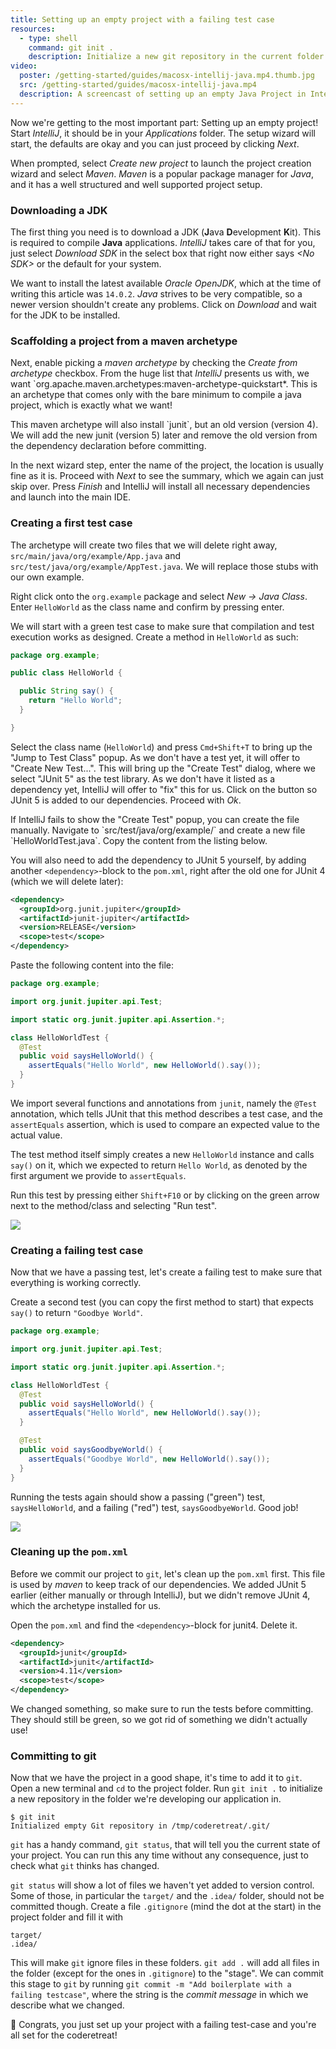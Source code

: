 ```yaml
---
title: Setting up an empty project with a failing test case
resources:
  - type: shell
    command: git init .
    description: Initialize a new git repository in the current folder
video:
  poster: /getting-started/guides/macosx-intellij-java.mp4.thumb.jpg
  src: /getting-started/guides/macosx-intellij-java.mp4
  description: A screencast of setting up an empty Java Project in IntelliJ (9.8MB)
---
```


Now we're getting to the most important part: Setting up an empty project! Start _IntelliJ_, it should be in your _Applications_ folder. The setup wizard will start, the defaults are okay and you can just proceed by clicking _Next_.

When prompted, select _Create new project_ to launch the project creation wizard and select _Maven_. _Maven_ is a popular package manager for _Java_, and it has a well structured and well supported project setup.

### Downloading a JDK

The first thing you need is to download a JDK (**J**ava **D**evelopment **K**it). This is required to compile **Java** applications. _IntelliJ_ takes care of that for you, just select _Download SDK_ in the select box that right now either says _&lt;No SDK&gt;_ or the default for your system.

We want to install the latest available _Oracle OpenJDK_, which at the time of writing this article was `14.0.2`. _Java_ strives to be very compatible, so a newer version shouldn't create any problems. Click on _Download_ and wait for the JDK to be installed.

### Scaffolding a project from a maven archetype

Next, enable picking a _maven archetype_ by checking the _Create from archetype_ checkbox. From the huge list that _IntelliJ_ presents us with, we want `org.apache.maven.archetypes:maven-archetype-quickstart\*. This is an archetype that comes only with the bare minimum to compile a java project, which is exactly what we want!

<div class="advice" markdown="1">
This maven archetype will also install `junit`, but an old version (version 4). We will add the new junit (version 5) later and remove the old version from the dependency declaration before committing.
</div>

In the next wizard step, enter the name of the project, the location is usually fine as it is. Proceed with _Next_ to see the summary, which we again can just skip over. Press _Finish_ and IntelliJ will install all necessary dependencies and launch into the main IDE.

### Creating a first test case

The archetype will create two files that we will delete right away, `src/main/java/org/example/App.java` and `src/test/java/org/example/AppTest.java`. We will replace those stubs with our own example.

Right click onto the `org.example` package and select _New -> Java Class_. Enter `HelloWorld` as the class name and confirm by pressing enter.

We will start with a green test case to make sure that compilation and test execution works as designed. Create a method in `HelloWorld` as such:

```java
package org.example;

public class HelloWorld {

  public String say() {
    return "Hello World";
  }

}
```

Select the class name (`HelloWorld`) and press `Cmd+Shift+T` to bring up the "Jump to Test Class" popup. As we don't have a test yet, it will offer to "Create New Test...". This will bring up the "Create Test" dialog, where we select "JUnit 5" as the test library. As we don't have it listed as a dependency yet, IntelliJ will offer to "fix" this for us. Click on the button so JUnit 5 is added to our dependencies. Proceed with _Ok_.

<div class="advice" markdown="1">
If IntelliJ fails to show the "Create Test" popup, you can create the file manually. Navigate to `src/test/java/org/example/` and create a new file `HelloWorldTest.java`. Copy the content from the listing below.

You will also need to add the dependency to JUnit 5 yourself, by adding another `<dependency>`-block to the `pom.xml`, right after the old one for JUnit 4 (which we will delete later):

```xml
<dependency>
  <groupId>org.junit.jupiter</groupId>
  <artifactId>junit-jupiter</artifactId>
  <version>RELEASE</version>
  <scope>test</scope>
</dependency>
```

</div>

Paste the following content into the file:

```java
package org.example;

import org.junit.jupiter.api.Test;

import static org.junit.jupiter.api.Assertion.*;

class HelloWorldTest {
  @Test
  public void saysHelloWorld() {
    assertEquals("Hello World", new HelloWorld().say());
  }
}
```

We import several functions and annotations from `junit`, namely the `@Test` annotation, which tells JUnit that this method describes a test case, and the `assertEquals` assertion, which is used to compare an expected value to the actual value.

The test method itself simply creates a new `HelloWorld` instance and calls `say()` on it, which we expected to return `Hello World`, as denoted by the first argument we provide to `assertEquals`.

Run this test by pressing either `Shift+F10` or by clicking on the green arrow next to the method/class and selecting "Run test".

<img class="img-fluid" src="{% link getting-started/guides/macosx-intellij-java-green-test.png %}"/>

### Creating a failing test case

Now that we have a passing test, let's create a failing test to make sure that everything is working correctly.

Create a second test (you can copy the first method to start) that expects `say()` to return `"Goodbye World"`.

```java
package org.example;

import org.junit.jupiter.api.Test;

import static org.junit.jupiter.api.Assertion.*;

class HelloWorldTest {
  @Test
  public void saysHelloWorld() {
    assertEquals("Hello World", new HelloWorld().say());
  }

  @Test
  public void saysGoodbyeWorld() {
    assertEquals("Goodbye World", new HelloWorld().say());
  }
}
```

Running the tests again should show a passing ("green") test, `saysHelloWorld`, and a failing ("red") test, `saysGoodbyeWorld`. Good job!

<img class="img-fluid" src="{% link getting-started/guides/macosx-intellij-java-red-tests.png %}"/>

### Cleaning up the `pom.xml`

Before we commit our project to `git`, let's clean up the `pom.xml` first. This file is used by _maven_ to keep track of our dependencies. We added JUnit 5 earlier (either manually or through IntelliJ), but we didn't remove JUnit 4, which the archetype installed for us.

Open the `pom.xml` and find the `<dependency>`-block for junit4. Delete it.

```xml
<dependency>
  <groupId>junit</groupId>
  <artifactId>junit</artifactId>
  <version>4.11</version>
  <scope>test</scope>
</dependency>
```

We changed something, so make sure to run the tests before committing. They should still be green, so we got rid of something we didn't actually use!

### Committing to git

Now that we have the project in a good shape, it's time to add it to `git`. Open a new terminal and `cd` to the project folder. Run `git init .` to initialize a new repository in the folder we're developing our application in.

```shell
$ git init
Initialized empty Git repository in /tmp/coderetreat/.git/
```

`git` has a handy command, `git status`, that will tell you the current state of your project. You can run this any time without any consequence, just to check what `git` thinks has changed.

`git status` will show a lot of files we haven't yet added to version control. Some of those, in particular the `target/` and the `.idea/` folder, should not be committed though. Create a file `.gitignore` (mind the dot at the start) in the project folder and fill it with

```
target/
.idea/
```

This will make `git` ignore files in these folders. `git add .` will add all files in the folder (except for the ones in `.gitignore`) to the "stage". We can commit this stage to `git` by running `git commit -m "Add boilerplate with a failing testcase"`, where the string is the _commit message_ in which we describe what we changed.

🎉 Congrats, you just set up your project with a failing test-case and you're all set for the coderetreat!
